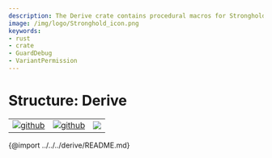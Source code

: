 ```yaml
---
description: The Derive crate contains procedural macros for Stronghold.
image: /img/logo/Stronghold_icon.png
keywords:
- rust
- crate
- GuardDebug
- VariantPermission
---
```


# Structure: Derive

| | | |
|-|-|-|
[![github](https://img.shields.io/badge/github-source-blue.svg)](https://github.com/iotaledger/stronghold.rs/tree/dev/derive) | [![github](https://img.shields.io/badge/rust-docs-green.svg)](https://docs.rs/stronghold-p2p)| [![](https://img.shields.io/crates/v/stronghold-derive.svg)](https://crates.io/crates/stronghold-derive)

{@import ../../../derive/README.md}